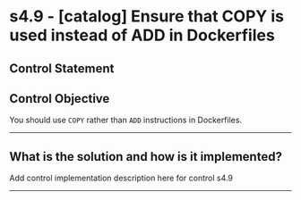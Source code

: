 # s4.9 - \[catalog\] Ensure that COPY is used instead of ADD in Dockerfiles

## Control Statement

## Control Objective

You should use `COPY` rather than `ADD` instructions in Dockerfiles.

______________________________________________________________________

## What is the solution and how is it implemented?

Add control implementation description here for control s4.9

______________________________________________________________________
